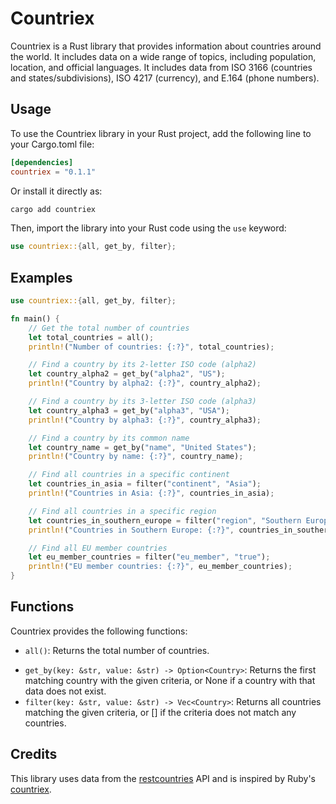 # Countriex

Countriex is a Rust library that provides information about countries around the world. It includes data on a wide range of topics, including population, location, and official languages. It includes data from ISO 3166 (countries and states/subdivisions), ISO 4217 (currency), and E.164 (phone numbers).

## Usage

To use the Countriex library in your Rust project, add the following line to your Cargo.toml file:

```toml
[dependencies]
countriex = "0.1.1"
```

Or install it directly as:

```bash
cargo add countriex
```

Then, import the library into your Rust code using the `use` keyword:

```rust
use countriex::{all, get_by, filter};
```

## Examples

```rust
use countriex::{all, get_by, filter};

fn main() {
    // Get the total number of countries
    let total_countries = all();
    println!("Number of countries: {:?}", total_countries);

    // Find a country by its 2-letter ISO code (alpha2)
    let country_alpha2 = get_by("alpha2", "US");
    println!("Country by alpha2: {:?}", country_alpha2);

    // Find a country by its 3-letter ISO code (alpha3)
    let country_alpha3 = get_by("alpha3", "USA");
    println!("Country by alpha3: {:?}", country_alpha3);

    // Find a country by its common name
    let country_name = get_by("name", "United States");
    println!("Country by name: {:?}", country_name);

    // Find all countries in a specific continent
    let countries_in_asia = filter("continent", "Asia");
    println!("Countries in Asia: {:?}", countries_in_asia);

    // Find all countries in a specific region
    let countries_in_southern_europe = filter("region", "Southern Europe");
    println!("Countries in Southern Europe: {:?}", countries_in_southern_europe);

    // Find all EU member countries
    let eu_member_countries = filter("eu_member", "true");
    println!("EU member countries: {:?}", eu_member_countries);
}
```

## Functions

Countriex provides the following functions:

- `all()`: Returns the total number of countries.

* `get_by(key: &str, value: &str) -> Option<Country>`: Returns the first matching country with the given criteria, or None if a country with that data does not exist.
* `filter(key: &str, value: &str) -> Vec<Country>`: Returns all countries matching the given criteria, or [] if the criteria does not match any countries.

## Credits

This library uses data from the [restcountries](https://restcountries.com/) API and is inspired by Ruby's [countriex](https://github.com/navinpeiris/countriex).
